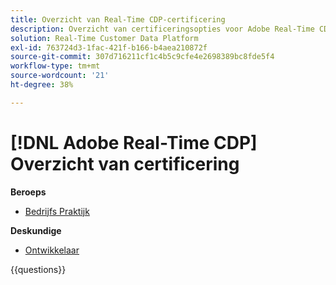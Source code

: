 ```yaml
---
title: Overzicht van Real-Time CDP-certificering
description: Overzicht van certificeringsopties voor Adobe Real-Time CDP
solution: Real-Time Customer Data Platform
exl-id: 763724d3-1fac-421f-b166-b4aea210872f
source-git-commit: 307d716211cf1c4b5c9cfe4e2698389bc8fde5f4
workflow-type: tm+mt
source-wordcount: '21'
ht-degree: 38%

---
```


# [!DNL Adobe Real-Time CDP] Overzicht van certificering

**Beroeps**

* [ Bedrijfs Praktijk ](https://certification.adobe.com/certification/real-time-cdp-business-practitioner-professional) <!--AD0-E602-->

**Deskundige**

* [ Ontwikkelaar ](https://certification.adobe.com/certification/real-time-customer-data-platform-developer-expert) <!--AD0-E605-->

{{questions}}

